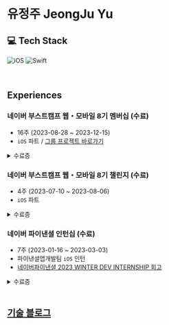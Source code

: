 # 유정주 JeongJu Yu

## 💻 Tech Stack
![iOS](https://img.shields.io/badge/iOS-000000?style=for-the-badge&logo=ios&logoColor=white) ![Swift](https://img.shields.io/badge/swift-F54A2A?style=for-the-badge&logo=swift&logoColor=white)

</br>

## Experiences
### 네이버 부스트캠프 웹・모바일 8기 멤버십 (수료)
- 16주 (2023-08-28 ~ 2023-12-15)
- `iOS` 파트 / [그룹 프로젝트 바로가기](https://github.com/boostcampwm2023/iOS02-moti)
<details>
<summary>수료증</summary>
<div markdown="1">

<img width="720" alt="무제" src="https://github.com/jeongju9216/jeongju9216/assets/89075274/62d341cf-5c86-41a2-ad52-d8975fd8dc95">

</div>
</details>

### 네이버 부스트캠프 웹・모바일 8기 챌린지 (수료)
- 4주 (2023-07-10 ~ 2023-08-06)
- `iOS` 파트
<details>
<summary>수료증</summary>
<div markdown="1">
  
<img width="720" alt="무제" src="https://github.com/jeongju9216/jeongju9216/assets/89075274/2275b383-094b-4b71-9eed-10ec95457580">

</div>
</details>


### 네이버 파이낸셜 인턴십 (수료)
- 7주 (2023-01-16 ~ 2023-03-03)
- 파이낸셜앱개발팀 `iOS` 인턴
- [네이버파이낸셜 2023 WINTER DEV INTERNSHIP 회고](https://jeong9216.tistory.com/653#인턴-과정에서-배운-점)
<details>
<summary>수료증</summary>
<div markdown="1">

<img width="720" alt="네이버파이낸셜-수료증" src="https://github.com/jeongju9216/jeongju9216/assets/89075274/95f67cec-a20c-41e1-87e3-7e29e9ff019c">

</div>
</details>
  
</br>

## [기술 블로그](https://jeong9216.tistory.com/category)
